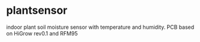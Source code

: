 # plantsensor
indoor plant soil moisture sensor with temperature and humidity.
PCB based on HiGrow rev0.1 and RFM95
